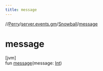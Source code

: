 ```yaml
---
title: message
---
```

//[Perry](../../../index.html)/[server.events.gm](../index.html)/[Snowball](index.html)/[message](message.html)



# message



[jvm]\
fun [message](message.html)(message: [Int](https://kotlinlang.org/api/latest/jvm/stdlib/kotlin/-int/index.html))




